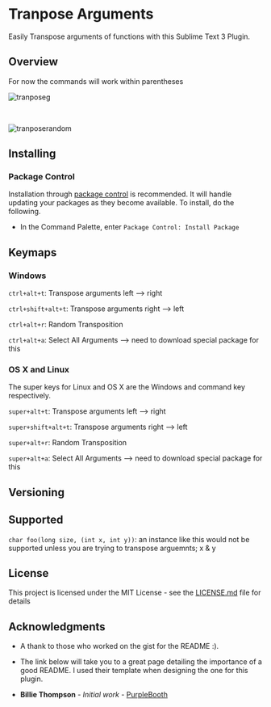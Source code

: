 # Tranpose Arguments
Easily Transpose arguments of functions with this Sublime Text 3 Plugin.

## Overview
For now the commands will work within parentheses

<!-- Cycle left to right transposition -->

![tranposeg](https://user-images.githubusercontent.com/16642720/30751380-31d23566-9f87-11e7-9346-b99d18deb05e.gif)

<br/> 

<!-- Random -->

![tranposerandom](https://user-images.githubusercontent.com/16642720/30754119-7e9be3ee-9f8f-11e7-9030-bd2d938425f9.gif)

## Installing

### Package Control
Installation through [package control](http://wbond.net/sublime_packages/package_control) is recommended. It will handle updating your packages as they become available. To install, do the following.

* In the Command Palette, enter `Package Control: Install Package`
<!-- * Search for `TransposeArguments` to see the list of available commands -->

## Keymaps

### Windows

`ctrl+alt+t`: Transpose arguments left --> right

`ctrl+shift+alt+t`: Transpose arguments right --> left 

`ctrl+alt+r`: Random Transposition

`ctrl+alt+a`: Select All Arguments --> need to download special package for this


### OS X and Linux
The super keys for Linux and OS X are the Windows and command key respectively.

`super+alt+t`: Transpose arguments left --> right

`super+shift+alt+t`: Transpose arguments right --> left 

`super+alt+r`: Random Transposition

`super+alt+a`: Select All Arguments --> need to download special package for this

## Versioning

## Supported
`char foo(long size, (int x, int y))`: an instance like this would not be supported unless you are trying to transpose arguemnts; x & y


## License

This project is licensed under the MIT License - see the [LICENSE.md](LICENSE.md) file for details

## Acknowledgments

* A thank to those who worked on the gist for the README :).

* The link below will take you to a great page detailing the importance of a good README. I used their template when designing the one for this plugin. 

* **Billie Thompson** - *Initial work* - [PurpleBooth](https://gist.github.com/PurpleBooth/109311bb0361f32d87a2)